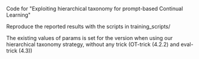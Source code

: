Code for "Exploiting hierarchical taxonomy for prompt-based Continual Learning"

Reproduce the reported results with the scripts in training_scripts/

The existing values of params is set for the version when using our hierarchical taxonomy strategy, without any trick (OT-trick (4.2.2) and eval-trick (4.3))
